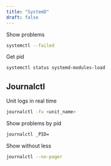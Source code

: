 ```yaml
---
title: "SystemD"
draft: false
---
```


Show problems

```bash
systemctl --failed
```

Get pid

```bash
systemctl status systemd-modules-load
```

## Journalctl

Unit logs in real time

```bash
journalctl -fu <unit_name>
```

Show problems by pid

```bash
journalctl _PID=
```

Show without less

```bash
journalctl --no-pager
```
